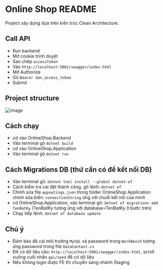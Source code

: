 # Online Shop README
Project xây dựng dựa trên kiến trúc Clean Architecture.

## Call API

- Run backend
- Mở cookie trình duyệt
- Sao chép `accessToken`
- Vào `http://localhost:5001/swagger/index.html`
- Mở Authorize
- Gõ `Bearer dan_access_token`
- Submit

## Project structure
![image](https://github.com/Dia2001/dia_online_shop/assets/88370983/83e8e010-62b2-40d3-bca0-ba9127a51c12)



## Cách chạy

- cd vào OnlineShop.Backend
- Vào terminal gõ `dotnet build`
- cd vào OnlineShop.Application
- Vào terminal gõ `dotnet run`

## Cách Migrations DB (thứ cần có để kết nối DB)

- Vào terminal gõ: `dotnet tool install --global dotnet-ef`
- Cách kiểm tra cài đặt thành công, gõ lệnh: `dotnet ef`
- Chỉnh sửa file `appsetings.json` trong folder OnlineShop.Application chỉnh sửa biến: `connectionString` ứng với chuỗi kết nối của mình
- cd OnlineShop.Application, vào terminal gõ: `dotnet ef migrations add TenBatKy` (TenBatKy tương ứng với database=TenBatKy ở bước trên)
- Chạy tiếp lệnh: `dotnet ef database update`
  
## Chú ý

- Đảm bảo đã cài môi trường `MySQL` và password trong `WorkBench` tương ứng password trong file `DataContext.cs`
- Để có dữ liệu vào: `http://localhost:5001/swagger/index.html`, scroll xuống cuối nhấn `api/seed` để có dữ liệu
- Nếu không login được FE thì chuyển sang nhánh Staging
